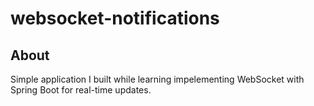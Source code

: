# websocket-notifications

## About
Simple application I built while learning impelementing WebSocket with Spring Boot for real-time updates.

